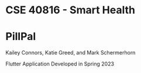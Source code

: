 # CSE 40816 - Smart Health
# PillPal
Kailey Connors, Katie Greed, and Mark Schermerhorn

Flutter Application Developed in Spring 2023
